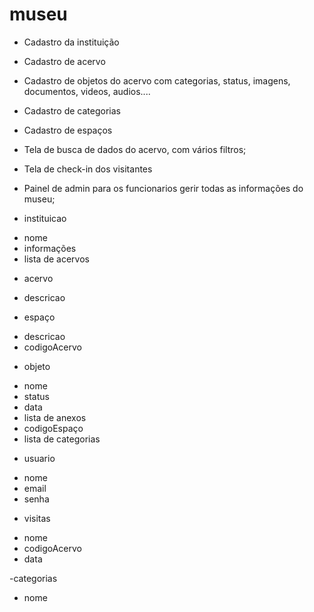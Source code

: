 # museu

- Cadastro da instituição
- Cadastro de acervo
- Cadastro de objetos do acervo com categorias, status, imagens, documentos, videos, audios....
- Cadastro de categorias
- Cadastro de espaços
- Tela de busca de dados do acervo, com vários filtros;
- Tela de check-in dos visitantes
- Painel de admin para os funcionarios gerir todas as informações do museu;


- instituicao
* nome
* informações
* lista de acervos

- acervo
* descricao

- espaço
* descricao
* codigoAcervo

- objeto
* nome
* status
* data
* lista de anexos
* codigoEspaço
* lista de categorias

- usuario
* nome
* email
* senha

- visitas
* nome
* codigoAcervo
* data

-categorias
* nome